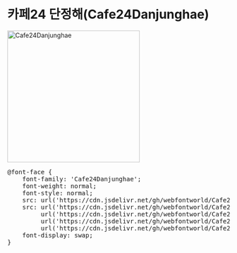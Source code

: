 
# 카페24 단정해(Cafe24Danjunghae)

<a href="https://wess.tistory.com" target="_blank">
    <img src="https://webfontworld.github.io/Cafe24Danjunghae/Cafe24Danjunghae.jpg" alt="Cafe24Danjunghae" style="width:300px">
</a>
<pre>
@font-face {
    font-family: 'Cafe24Danjunghae';
    font-weight: normal;
    font-style: normal;
    src: url('https://cdn.jsdelivr.net/gh/webfontworld/Cafe24Danjunghae/Cafe24Danjunghae.eot');
    src: url('https://cdn.jsdelivr.net/gh/webfontworld/Cafe24Danjunghae/Cafe24Danjunghae.eot?#iefix') format('embedded-opentype'),
         url('https://cdn.jsdelivr.net/gh/webfontworld/Cafe24Danjunghae/Cafe24Danjunghae.woff2') format('woff2'),
         url('https://cdn.jsdelivr.net/gh/webfontworld/Cafe24Danjunghae/Cafe24Danjunghae.woff') format('woff'),
         url('https://cdn.jsdelivr.net/gh/webfontworld/Cafe24Danjunghae/Cafe24Danjunghae.ttf') format("truetype");
    font-display: swap;
}
</pre>
